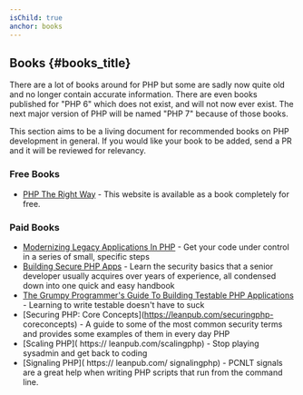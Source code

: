 ```yaml
---
isChild: true
anchor: books
---
```


## Books {#books_title}

There are a lot of books around for PHP but some are sadly now quite old and no longer contain accurate information.
There are even books published for "PHP 6" which does not exist, and will not now ever exist. The next major version of
PHP will be named "PHP 7" because of those books.

This section aims to be a living document for recommended books on PHP development in general. If you would like your
book to be added, send a PR and it will be reviewed for relevancy.

### Free Books

* [PHP The Right Way](https://leanpub.com/phptherightway/) - This website is available as a book completely for free.

### Paid Books

* [Modernizing Legacy Applications In PHP](https://leanpub.com/mlaphp) - Get your code under control in a series of
small, specific steps
* [Building Secure PHP Apps](https://leanpub.com/buildingsecurephpapps) - Learn the security basics that a senior
developer usually acquires over years of experience, all condensed down into one quick and easy handbook
* [The Grumpy Programmer's Guide To Building Testable PHP Applications](https://leanpub.com/grumpy-testing) - Learning
to write testable doesn't have to suck
* [Securing PHP: Core Concepts](https://leanpub.com/securingphp- coreconcepts) - A guide to some of the most common
security terms and provides some examples of them in every day PHP
* [Scaling PHP]( https:// leanpub.com/scalingphp) - Stop playing sysadmin and get back to coding
* [Signaling PHP]( https:// leanpub.com/ signalingphp) - PCNLT signals are a great help when writing PHP scripts that
run from the command line.
